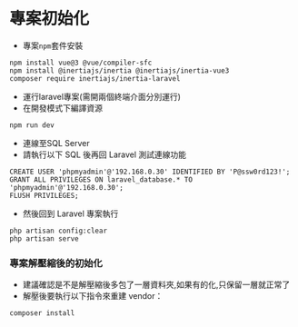 # 專案初始化
- 專案`npm`套件安裝
```
npm install vue@3 @vue/compiler-sfc
npm install @inertiajs/inertia @inertiajs/inertia-vue3
composer require inertiajs/inertia-laravel
```
- 運行laravel專案(需開兩個終端介面分別運行)
- 在開發模式下編譯資源
```
npm run dev
```
- 連線至SQL Server
- 請執行以下 SQL 後再回 Laravel 測試連線功能
```
CREATE USER 'phpmyadmin'@'192.168.0.30' IDENTIFIED BY 'P@ssw0rd123!';
GRANT ALL PRIVILEGES ON laravel_database.* TO 'phpmyadmin'@'192.168.0.30';
FLUSH PRIVILEGES;
```
- 然後回到 Laravel 專案執行
```
php artisan config:clear
php artisan serve
```
### 專案解壓縮後的初始化
- 建議確認是不是解壓縮後多包了一層資料夾,如果有的化,只保留一層就正常了
- 解壓後要執行以下指令來重建 vendor：
```
composer install
```
